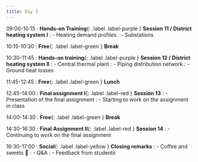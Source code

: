 ```yaml
---
title: Day 3
---
```


09:00-10:15
: **Hands-on Training**{: .label .label-purple } **Session 11 / District heating system I**
: - Heating demand profiles
: - Substations

10:15-10:30 
: **Free**{: .label .label-green } **Break**

10:30-11:45 
: **Hands-on training**{: .label .label-purple } **Session 12 / District heating system II**
: - Central thermal plant
: - Piping distribution network
: - Ground heat losses

11:45-12:45 
: **Free**{: .label .label-green } **Lunch**

12:45-14:00
: **Final assignment I**{: .label .label-red } **Session 13**
: - Presentation of the final assignment
: - Starting to work on the assignment in class

14:00-14:30 
: **Free**{: .label .label-green } **Break**

14:30-16:30
: **Final Assignment II**{: .label .label-red } **Session 14**
: - Continuing to work on the final assignment

16:30-17:00
: **Social**{: .label .label-yellow } **Closing remarks**
: - Coffee and sweets 🍭
: - Q&A
: - Feedback from students
